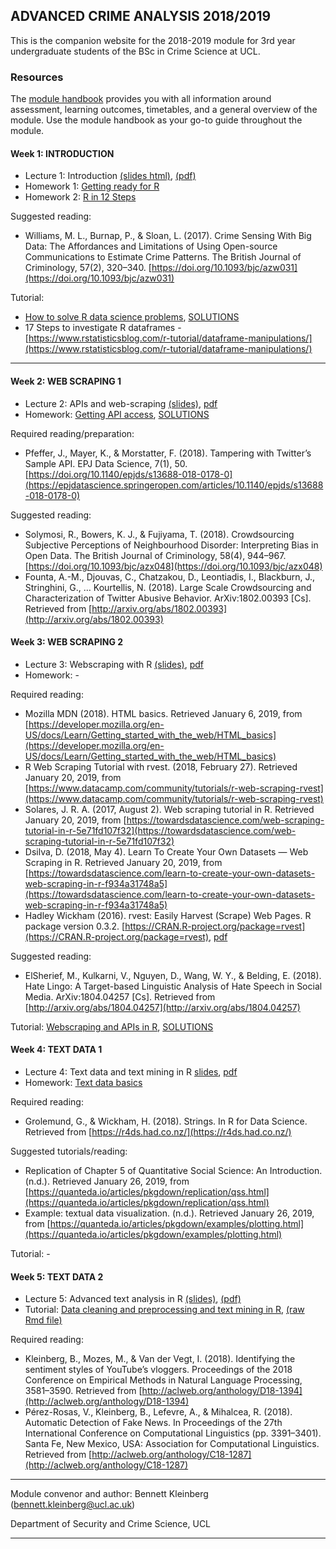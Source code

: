 ## ADVANCED CRIME ANALYSIS 2018/2019

This is the companion website for the 2018-2019 module for 3rd year undergraduate students of the BSc in Crime Science at UCL.


### Resources


The [module handbook](https://raw.githack.com/ben-aaron188/ucl_aca_20182019/master/aca_SECU0050_module_outline.html) provides you with all information around assessment, learning outcomes, timetables, and a general overview of the module. Use the module handbook as your go-to guide throughout the module.


#### Week 1: INTRODUCTION

- Lecture 1: Introduction [(slides html)](https://raw.githack.com/ben-aaron188/ucl_aca_20182019/master/slides/aca_20182019_lecture1_intro.html), [(pdf)](https://github.com/ben-aaron188/ucl_aca_20182019/blob/master/slides/aca_20182019_lecture1_intro.pdf)
- Homework 1: [Getting ready for R](https://raw.githack.com/ben-aaron188/ucl_aca_20182019/master/homework/getting_ready_for_r.html)
- Homework 2: [R in 12 Steps](https://raw.githack.com/ben-aaron188/ucl_aca_20182019/master/homework/r_in_12_steps.html)

Suggested reading:

- Williams, M. L., Burnap, P., & Sloan, L. (2017). Crime Sensing With Big Data: The Affordances and Limitations of Using Open-source Communications to Estimate Crime Patterns. The British Journal of Criminology, 57(2), 320–340. [https://doi.org/10.1093/bjc/azw031](https://doi.org/10.1093/bjc/azw031)


Tutorial:

- [How to solve R data science problems](https://raw.githack.com/ben-aaron188/ucl_aca_20182019/master/tutorials/how_to_solve_data_science_problems.html), [SOLUTIONS](https://raw.githack.com/ben-aaron188/ucl_aca_20182019/master/tutorials/solutions_how_to_solve_data_science_problems.html)
- 17 Steps to investigate R dataframes - [https://www.rstatisticsblog.com/r-tutorial/dataframe-manipulations/](https://www.rstatisticsblog.com/r-tutorial/dataframe-manipulations/)


---

#### Week 2: WEB SCRAPING 1

- Lecture 2: APIs and web-scraping  [(slides)](https://raw.githack.com/ben-aaron188/ucl_aca_20182019/master/slides/aca_20182019_lecture2_apis.html), [pdf](https://github.com/ben-aaron188/ucl_aca_20182019/blob/master/slides/aca_20182019_lecture2_apis.pdf)
- Homework: [Getting API access](https://raw.githack.com/ben-aaron188/ucl_aca_20182019/master/homework/week2_api_access.html), [SOLUTIONS](https://raw.githack.com/ben-aaron188/ucl_aca_20182019/master/homework/solutions_week2_api_access.Rmd)

Required reading/preparation:

- Pfeffer, J., Mayer, K., & Morstatter, F. (2018). Tampering with Twitter’s Sample API. EPJ Data Science, 7(1), 50. [https://doi.org/10.1140/epjds/s13688-018-0178-0](https://epjdatascience.springeropen.com/articles/10.1140/epjds/s13688-018-0178-0)


Suggested reading:

- Solymosi, R., Bowers, K. J., & Fujiyama, T. (2018). Crowdsourcing Subjective Perceptions of Neighbourhood Disorder: Interpreting Bias in Open Data. The British Journal of Criminology, 58(4), 944–967. [https://doi.org/10.1093/bjc/azx048](https://doi.org/10.1093/bjc/azx048)
- Founta, A.-M., Djouvas, C., Chatzakou, D., Leontiadis, I., Blackburn, J., Stringhini, G., … Kourtellis, N. (2018). Large Scale Crowdsourcing and Characterization of Twitter Abusive Behavior. ArXiv:1802.00393 [Cs]. Retrieved from [http://arxiv.org/abs/1802.00393](http://arxiv.org/abs/1802.00393)


#### Week 3: WEB SCRAPING 2

- Lecture 3:  Webscraping with R [(slides)](https://raw.githack.com/ben-aaron188/ucl_aca_20182019/master/slides/aca_20182019_lecture3_webscraping.html), [pdf](https://github.com/ben-aaron188/ucl_aca_20182019/blob/master/slides/aca_20182019_lecture3_webscraping.pdf)
- Homework: -

Required reading:

- Mozilla MDN (2018). HTML basics. Retrieved January 6, 2019, from [https://developer.mozilla.org/en-US/docs/Learn/Getting_started_with_the_web/HTML_basics](https://developer.mozilla.org/en-US/docs/Learn/Getting_started_with_the_web/HTML_basics)
- R Web Scraping Tutorial with rvest. (2018, February 27). Retrieved January 20, 2019, from [https://www.datacamp.com/community/tutorials/r-web-scraping-rvest](https://www.datacamp.com/community/tutorials/r-web-scraping-rvest)
- Solares, J. R. A. (2017, August 2). Web scraping tutorial in R. Retrieved January 20, 2019, from [https://towardsdatascience.com/web-scraping-tutorial-in-r-5e71fd107f32](https://towardsdatascience.com/web-scraping-tutorial-in-r-5e71fd107f32)
- Dsilva, D. (2018, May 4). Learn To Create Your Own Datasets — Web Scraping in R. Retrieved January 20, 2019, from [https://towardsdatascience.com/learn-to-create-your-own-datasets-web-scraping-in-r-f934a31748a5](https://towardsdatascience.com/learn-to-create-your-own-datasets-web-scraping-in-r-f934a31748a5)
- Hadley Wickham (2016). rvest: Easily Harvest (Scrape) Web Pages. R package version 0.3.2. [https://CRAN.R-project.org/package=rvest](https://CRAN.R-project.org/package=rvest), [pdf](https://cran.r-project.org/web/packages/rvest/rvest.pdf)

Suggested reading:

- ElSherief, M., Kulkarni, V., Nguyen, D., Wang, W. Y., & Belding, E. (2018). Hate Lingo: A Target-based Linguistic Analysis of Hate Speech in Social Media. ArXiv:1804.04257 [Cs]. Retrieved from [http://arxiv.org/abs/1804.04257](http://arxiv.org/abs/1804.04257)

Tutorial: [Webscraping and APIs in R](https://raw.githack.com/ben-aaron188/ucl_aca_20182019/master/tutorials/tutorial2_webscraping_in_R.nb.html), [SOLUTIONS](https://raw.githack.com/ben-aaron188/ucl_aca_20182019/master/tutorials/solutions_tutorial2_webscraping_in_R.nb.html)


#### Week 4: TEXT DATA 1

- Lecture 4:  Text data and text mining in R [slides](https://raw.githack.com/ben-aaron188/ucl_aca_20182019/master/slides/aca_20182019_lecture4_textdata1.html), [pdf](https://github.com/ben-aaron188/ucl_aca_20182019/blob/master/slides/aca_20182019_lecture4_textdata1.pdf)
- Homework: [Text data basics](https://raw.githack.com/ben-aaron188/ucl_aca_20182019/master/homework/week4_textdata.nb.html)

Required reading:

- Grolemund, G., & Wickham, H. (2018). Strings. In R for Data Science. Retrieved from [https://r4ds.had.co.nz/](https://r4ds.had.co.nz/)

Suggested tutorials/reading:

- Replication of Chapter 5 of Quantitative Social Science: An Introduction. (n.d.). Retrieved January 26, 2019, from [https://quanteda.io/articles/pkgdown/replication/qss.html](https://quanteda.io/articles/pkgdown/replication/qss.html)
- Example: textual data visualization. (n.d.). Retrieved January 26, 2019, from [https://quanteda.io/articles/pkgdown/examples/plotting.html](https://quanteda.io/articles/pkgdown/examples/plotting.html)

Tutorial: - 


#### Week 5: TEXT DATA 2

- Lecture 5: Advanced text analysis in R [(slides)](https://raw.githack.com/ben-aaron188/ucl_aca_20182019/master/slides/aca_20182019_lecture5_textdata2.html), [(pdf)](https://github.com/ben-aaron188/ucl_aca_20182019/blob/master/slides/aca_20182019_lecture5_textdata2.pdf)
- Tutorial: [Data cleaning and preprocessing and text mining in R](https://raw.githack.com/ben-aaron188/ucl_aca_20182019/master/tutorials/tutorial3_textmining_in_r.nb.html), [(raw Rmd file)](https://github.com/ben-aaron188/ucl_aca_20182019/blob/master/tutorials/tutorial3_textmining_in_r.Rmd)

Required reading:

- Kleinberg, B., Mozes, M., & Van der Vegt, I. (2018). Identifying the sentiment styles of YouTube’s vloggers. Proceedings of the 2018 Conference on Empirical Methods in Natural Language Processing, 3581–3590. Retrieved from [http://aclweb.org/anthology/D18-1394](http://aclweb.org/anthology/D18-1394)
- Pérez-Rosas, V., Kleinberg, B., Lefevre, A., & Mihalcea, R. (2018). Automatic Detection of Fake News. In Proceedings of the 27th International Conference on Computational Linguistics (pp. 3391–3401). Santa Fe, New Mexico, USA: Association for Computational Linguistics. Retrieved from [http://aclweb.org/anthology/C18-1287](http://aclweb.org/anthology/C18-1287)


---

Module convenor and author: Bennett Kleinberg (bennett.kleinberg@ucl.ac.uk)

Department of Security and Crime Science, UCL

---


